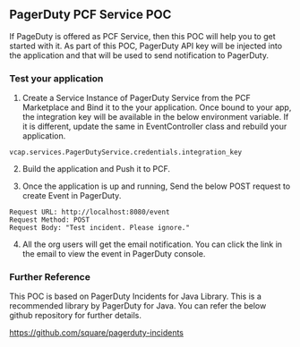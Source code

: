 ## PagerDuty PCF Service POC
If PageDuty is offered as PCF Service, then this POC will help you to get started with it.  As part of this POC, PagerDuty API key will be injected into the application and that will be used to send notification to PagerDuty.


### Test your application
1. Create a Service Instance of PagerDuty Service from the PCF Marketplace and Bind it to the your application. Once bound to your app, the integration key will be available in the below environment variable. If it is different, update the same in EventController class and rebuild your application.

```
vcap.services.PagerDutyService.credentials.integration_key
```

2. Build the application and Push it to PCF.

3. Once the application is up and running, Send the below POST request to create Event in PagerDuty.

```
Request URL: http://localhost:8080/event
Request Method: POST
Request Body: "Test incident. Please ignore."
```

4. All the org users will get the email notification. You can click the link in the email to view the event in PagerDuty console.

### Further Reference
This POC is based on PagerDuty Incidents for Java Library. This is a recommended library by PagerDuty for Java. You can refer the below github repository for further details.

https://github.com/square/pagerduty-incidents
